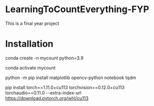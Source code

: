 # LearningToCountEverything-FYP
This is a final year project

# Installation
conda create -n mycount python=3.9

conda activate mycount

python -m pip install matplotlib opencv-python notebook tqdm

pip install torch==1.11.0+cu113 torchvision==0.12.0+cu113 torchaudio==0.11.0 --extra-index-url https://download.pytorch.org/whl/cu113
